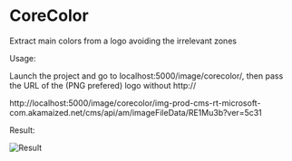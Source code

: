 # CoreColor
Extract main colors from a logo avoiding the irrelevant zones

Usage:

Launch the project and go to localhost:5000/image/corecolor/, then pass the URL of the (PNG prefered) logo without http://

http://localhost:5000/image/corecolor/img-prod-cms-rt-microsoft-com.akamaized.net/cms/api/am/imageFileData/RE1Mu3b?ver=5c31

Result:

![Result](https://user-images.githubusercontent.com/4982103/39532366-fe0b05fa-4e2c-11e8-92b4-ef60fff96c4e.png)

